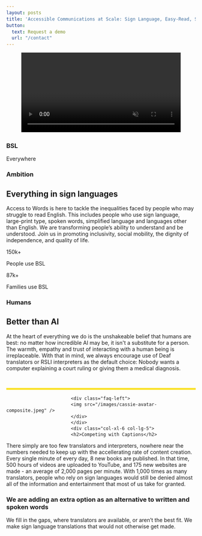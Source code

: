 ```yaml
---
layout: posts
title: 'Accessible Communications at Scale: Sign Language, Easy-Read, Spoken Word, Foreign Languages'
button: 
  text: Request a demo
  url: "/contact"
---
```

<div>
<div class="section winbiz-counter-section-2 section-padding-02">
            <div class="container">
                <div class="counter-wrap">
                    <div class="row g-0">
                        <div class="col-lg-6">
                            <!-- Counter Image Start -->
                            <div class="counter-img">
                                <div class="container">
  <figure id="videoContainer" data-fullscreen="false">
    <video
      volume="0.0"
      width="100%"
      id="video"
      preload="auto"
      disablePictureInPicture
      controlslist="nodownload"
      autoplay
      muted
      loop
    >
      <source
        src="https://cdn.api.video/vod/vi4DWPQppZSA6kNRsRrttMLW/mp4/1080/source.mp4"
        type="video/mp4"
        aria-labelledby="title"
        aria-describedby="transcript"
      >
      <iframe src="https://embed.api.video/vod/vi4DWPQppZSA6kNRsRrttMLW" width="100%" frameborder="0" scrolling="no" allowfullscreen="true">
      </iframe>
    </video>
  </figure>
</div>
                                <div class="experience">
                                    <h3 class="number">BSL</h3>
                                    <span>Everywhere</span>
                                </div>
                            </div>
                            <!-- Counter Image End -->
                        </div>
                        <div class="col-lg-6">
                            <div class="counter-content-wrap">
                                <div class="section-title" >
                                    <h3 class="sub-title sub-title2">Ambition
</h3>
                                    <h2 class="title">Everything in sign languages</h2>
                                </div>
                                <p class="text">Access to Words is here to tackle the inequalities faced by people who may struggle to read English.  This includes people who use sign language, large-print type, spoken words, simplified language and languages other than English.
                                We are transforming people’s ability to understand and be understood.  Join us in promoting inclusivity, social mobility, the dignity of independence, and quality of life.</p>
                                <div class="counter-item-wrap">
                                    <div class="row">
                                        <div class="col-sm-6">
                                            <!-- Single Counter Start -->
                                            <div class="single-counter">
                                                <div class="counter-content">
                                                    <span><span class="counter">150</span>k+</span>
                                                    <p>People use BSL</p>
                                                </div>
                                            </div>
                                            <!-- Single Counter End -->
                                        </div>
                                        <div class="col-sm-6">
                                            <!-- Single Counter Start -->
                                            <div class="single-counter">
                                                <div class="counter-content">
                                                    <span><span class="counter">87</span>k+</span>
                                                    <p>Families use BSL</p>
                                                </div>
                                            </div>
                                            <!-- Single Counter End -->
                                        </div>
                                    </div>
                                </div>
                            </div>
                        </div>
                    </div>
                </div>
            </div>
        </div><div class="winbiz-faq-section winbiz-faq-section-5 section section-padding">
            <div class="container">
                <div class="faq-wrap">
                    <div class="row align-items-center" style="padding-bottom:30px;border-bottom:5px solid #fae128">
                        <div class="col-lg-7">
                            <div class="section-title">
                                <h3 class="sub-title sub-title2">Humans</h3>
                                <h2 class="title">Better than AI</h2>
                            </div>
                        </div>
                        <div class="col-lg-5">
                            <p class="title-text">At the heart of everything we do is the unshakeable belief that humans are best: no matter how incredible AI may be, it isn't a substitute for a person.  The warmth, empathy and trust of interacting with a human being is irreplaceable.  With that in mind, we always encourage use of Deaf translators or RSLI interpreters as the default choice:  Nobody wants a computer explaining a court ruling or giving them a medical diagnosis.</p>
                        </div>
                    </div>
                    <!-- Author Skill Wrap Start-->
                    <div class="author-skill-wrap">
                        <div class="row">
                            <div class="col-xl-6 col-lg-7">

                            <div class="faq-left">
                            <img src="/images/cassie-avatar-composite.jpeg" />
                            </div>
                            </div>
                            <div class="col-xl-6 col-lg-5">
                            <h2>Competing with Captions</h2>
<p>There simply are too few translators and interpreters, nowhere near the numbers needed to keep up with the accellerating rate of content creation.  Every single minute of every day, 8 new books are published.  In that time, 500 hours of videos are uploaded to YouTube, and 175 new websites are made - an average of 2,000 pages per minute.  With 1,000 times as many translators, people who rely on sign languages would still be denied almost all of the information and entertainment that most of us take for granted.
<h3>We are adding an extra option as an alternative to written and spoken words</h3>
We fill in the gaps, where translators are available, or aren’t the best fit.  We make sign language translations that would not otherwise get made.  
</p>                            </div>
                        </div>
                    </div>
                    <!-- Author Skill Wrap End-->
                </div>
            </div>
        </div>
        </div>